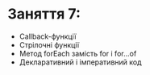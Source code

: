 # Заняття 7:

- Callback-функції
- Стрілочні функції
- Метод forEach замість for і for...of
- Декларативний і імперативний код

